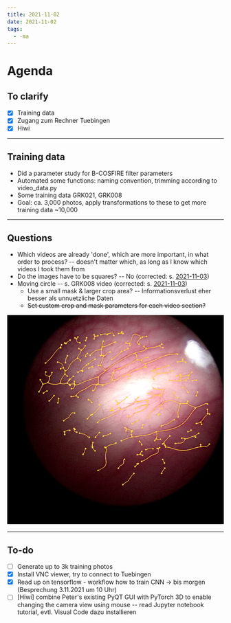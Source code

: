 ```yaml
---
title: 2021-11-02
date: 2021-11-02
tags:
  - -ma
---
```

# Agenda

## To clarify
* [x] Training data
* [x] Zugang zum Rechner Tuebingen
* [x] Hiwi

----

## Training data
* Did a parameter study for B-COSFIRE filter parameters
* Automated some functions: naming convention, trimming according to video_data.py
* Some training data GRK021, GRK008
* Goal: ca. 3,000 photos, apply transformations to these to get more training data ~10,000

----

## Questions
* Which videos are already 'done', which are more important, in what order to process? -- doesn't matter which, as long as I know which videos I took them from
* Do the images have to be squares? -- No (corrected: s. [2021-11-03](unlisted/minutes/2021-11/2021-11-03.md))
* Moving circle -- s. GRK008 video (corrected: s. [2021-11-03](unlisted/minutes/2021-11/2021-11-03.md))
	* Use a small mask & larger crop area? -- Informationsverlust eher besser als unnuetzliche Daten
	* ~~Set custom crop and mask parameters for each video section?~~

![](/_img/graph-excentre.png)

---

## To-do
* [ ] Generate up to 3k training photos
* [x] Install VNC viewer, try to connect to Tuebingen
* [x] Read up on tensorflow - workflow how to train CNN -> bis morgen (Besprechung 3.11.2021 um 10 Uhr)
* [ ] [Hiwi] combine Peter's existing PyQT GUI with PyTorch 3D to enable changing the camera view using mouse -- read Jupyter notebook tutorial, evtl. Visual Code dazu installieren